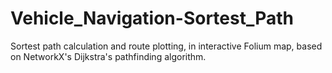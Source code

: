 # Vehicle_Navigation-Sortest_Path

Sortest path calculation and route plotting, in interactive Folium map, based on NetworkX's Dijkstra's pathfinding algorithm.

